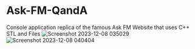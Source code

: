 # Ask-FM-QandA
Console application replica of the famous Ask FM Website that uses C++ STL and Files ![Screenshot 2023-12-08 035029](https://github.com/Michael-Safwat/Ask-FM-QandA/assets/118862826/31739524-d559-45b3-bbf7-b4949c412d49)
![Screenshot 2023-12-08 040404](https://github.com/Michael-Safwat/Ask-FM-QandA/assets/118862826/7b1dcf52-798a-407f-90d2-9e160750bbc7)
